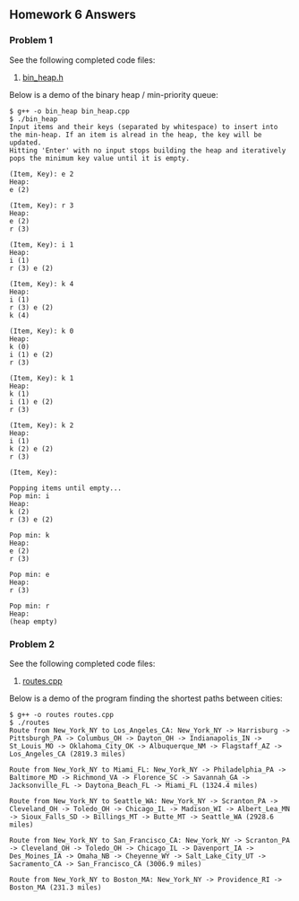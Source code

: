 ## Homework 6 Answers

### Problem 1

See the following completed code files:

1.  [bin_heap.h](bin_heap.h)

Below is a demo of the binary heap / min-priority queue:
```
$ g++ -o bin_heap bin_heap.cpp
$ ./bin_heap 
Input items and their keys (separated by whitespace) to insert into the min-heap. If an item is alread in the heap, the key will be updated.
Hitting 'Enter' with no input stops building the heap and iteratively pops the minimum key value until it is empty.

(Item, Key): e 2
Heap:
e (2) 

(Item, Key): r 3
Heap:
e (2) 
r (3) 

(Item, Key): i 1
Heap:
i (1) 
r (3) e (2) 

(Item, Key): k 4
Heap:
i (1) 
r (3) e (2) 
k (4) 

(Item, Key): k 0
Heap:
k (0) 
i (1) e (2) 
r (3) 

(Item, Key): k 1
Heap:
k (1) 
i (1) e (2) 
r (3) 

(Item, Key): k 2
Heap:
i (1) 
k (2) e (2) 
r (3) 

(Item, Key): 

Popping items until empty...
Pop min: i
Heap:
k (2) 
r (3) e (2) 

Pop min: k
Heap:
e (2) 
r (3) 

Pop min: e
Heap:
r (3) 

Pop min: r
Heap:
(heap empty)

```


### Problem 2

See the following completed code files:

1.  [routes.cpp](routes.cpp)

Below is a demo of the program finding the shortest paths between cities:
```
$ g++ -o routes routes.cpp
$ ./routes
Route from New_York_NY to Los_Angeles_CA: New_York_NY -> Harrisburg -> Pittsburgh_PA -> Columbus_OH -> Dayton_OH -> Indianapolis_IN -> St_Louis_MO -> Oklahoma_City_OK -> Albuquerque_NM -> Flagstaff_AZ -> Los_Angeles_CA (2819.3 miles)

Route from New_York_NY to Miami_FL: New_York_NY -> Philadelphia_PA -> Baltimore_MD -> Richmond_VA -> Florence_SC -> Savannah_GA -> Jacksonville_FL -> Daytona_Beach_FL -> Miami_FL (1324.4 miles)

Route from New_York_NY to Seattle_WA: New_York_NY -> Scranton_PA -> Cleveland_OH -> Toledo_OH -> Chicago_IL -> Madison_WI -> Albert_Lea_MN -> Sioux_Falls_SD -> Billings_MT -> Butte_MT -> Seattle_WA (2928.6 miles)

Route from New_York_NY to San_Francisco_CA: New_York_NY -> Scranton_PA -> Cleveland_OH -> Toledo_OH -> Chicago_IL -> Davenport_IA -> Des_Moines_IA -> Omaha_NB -> Cheyenne_WY -> Salt_Lake_City_UT -> Sacramento_CA -> San_Francisco_CA (3006.9 miles)

Route from New_York_NY to Boston_MA: New_York_NY -> Providence_RI -> Boston_MA (231.3 miles)

```
